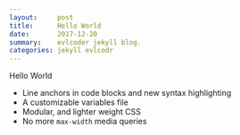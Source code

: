 ```yaml
---
layout:     post
title:      Hello World
date:       2017-12-20
summary:    evlcoder jekyll blog.
categories: jekyll evlcodr
---
```


Hello World

* Line anchors in code blocks and new syntax highlighting
* A customizable variables file
* Modular, and lighter weight CSS
* No more `max-width` media queries
